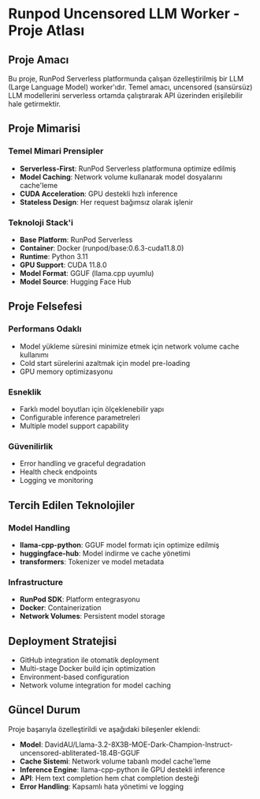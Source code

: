 # Runpod Uncensored LLM Worker - Proje Atlası

## Proje Amacı
Bu proje, RunPod Serverless platformunda çalışan özelleştirilmiş bir LLM (Large Language Model) worker'ıdır. Temel amacı, uncensored (sansürsüz) LLM modellerini serverless ortamda çalıştırarak API üzerinden erişilebilir hale getirmektir.

## Proje Mimarisi

### Temel Mimari Prensipler
- **Serverless-First**: RunPod Serverless platformuna optimize edilmiş
- **Model Caching**: Network volume kullanarak model dosyalarını cache'leme
- **CUDA Acceleration**: GPU destekli hızlı inference
- **Stateless Design**: Her request bağımsız olarak işlenir

### Teknoloji Stack'i
- **Base Platform**: RunPod Serverless
- **Container**: Docker (runpod/base:0.6.3-cuda11.8.0)
- **Runtime**: Python 3.11
- **GPU Support**: CUDA 11.8.0
- **Model Format**: GGUF (llama.cpp uyumlu)
- **Model Source**: Hugging Face Hub

## Proje Felsefesi

### Performans Odaklı
- Model yükleme süresini minimize etmek için network volume cache kullanımı
- Cold start sürelerini azaltmak için model pre-loading
- GPU memory optimizasyonu

### Esneklik
- Farklı model boyutları için ölçeklenebilir yapı
- Configurable inference parametreleri
- Multiple model support capability

### Güvenilirlik
- Error handling ve graceful degradation
- Health check endpoints
- Logging ve monitoring

## Tercih Edilen Teknolojiler

### Model Handling
- **llama-cpp-python**: GGUF model formatı için optimize edilmiş
- **huggingface-hub**: Model indirme ve cache yönetimi
- **transformers**: Tokenizer ve model metadata

### Infrastructure
- **RunPod SDK**: Platform entegrasyonu
- **Docker**: Containerization
- **Network Volumes**: Persistent model storage

## Deployment Stratejisi
- GitHub integration ile otomatik deployment
- Multi-stage Docker build için optimization
- Environment-based configuration
- Network volume integration for model caching

## Güncel Durum
Proje başarıyla özelleştirildi ve aşağıdaki bileşenler eklendi:
- **Model**: DavidAU/Llama-3.2-8X3B-MOE-Dark-Champion-Instruct-uncensored-abliterated-18.4B-GGUF
- **Cache Sistemi**: Network volume tabanlı model cache'leme
- **Inference Engine**: llama-cpp-python ile GPU destekli inference
- **API**: Hem text completion hem chat completion desteği
- **Error Handling**: Kapsamlı hata yönetimi ve logging
